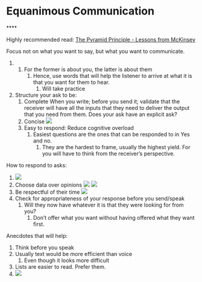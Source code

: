 # Equanimous Communication



\*\*\*\*



Highly recommended read: [The Pyramid Principle - Lessons from McKinsey](https://medium.com/lessons-from-mckinsey/the-pyramid-principle-f0885dd3c5c7)  




  
  


Focus not on what you want to say, but what you want to communicate. 

1. 1. For the former is about you, the latter is about them
      1. Hence, use words that will help the listener to arrive at what it is that you want for them to hear. 
         1. Will take practice
2. Structure your ask to be:
   1. Complete When you write; before you send it; validate that the receiver will have all the inputs that they need to deliver the output that you need from them.  Does your ask have an explicit ask?
   2. Concise ![](https://lh5.googleusercontent.com/Kze-R7uZ0PULKHDS2Y89TA4mfLBRvbjoxeZXdqJXeh0LAlz2Bw5sols-pbJQNH6YzgkNlVOA1Wu3hg7ryJOIptkWxR_nn-3B_xiH8g1IjNpMs9X4b1dJEGDUKmpTkgxbVK2MyIjO)   
   3. Easy to respond: Reduce cognitive overload
      1. Easiest questions are the ones that can be responded to in Yes and no.
         1. They are the hardest to frame, usually the highest yield. For you will have to think from the receiver’s perspective. 

How to respond to asks:

1. ![](https://lh5.googleusercontent.com/mPkUKCWoGI_Mfr72EaowcoUeDt912XlL9guTHmkPhHy450k_b1TwPtg96zF353LxyD6qe0Vy1u2g0thc7S4q16RWbop1bWAtUR958NPYwWK1_bgqrYvmYRgNd3SUcdjdGovNowrr)
2. Choose data over opinions  ![](https://lh3.googleusercontent.com/wsPca0PgUqo0bsflR8nBSxo-rLLbVs55CtXMBKkJ4yAC_ELi36Ft7W4Fx2hV_OZsV6tk1ucXbZp9psmrDc5vl3llCHzq3cDNzaQIyeI10IAnJKW0rSs0dlO8Uj2lyzkUvgDkkcvo) ![](https://lh6.googleusercontent.com/8Ff8uolWOp4oyn9J0772BFxXpS45ooTVvkdUCHYI4-14DHLr55Ihl5S8eOodOIlEcku2zfvjqG6JEPiApyxuiDXU7lJBNcwMJMN5c3XK0XF4rY_wTqyKN7-4sIBPkQ5fNm5jeULy)   
3. Be respectful of their time ![](https://lh3.googleusercontent.com/pC0OCNWPFV1SuKX3YkfoQsbKIwLyYxySCbQWp7MU7KU-eeIWYqw22HibYuxuCOXspo_htzxB4DgnJSNyqOU8n4_z0SsRzD91g_hhuXrDNPhvAynW3bsYlsUHfS3fF3V9GS5xT8jK)   
4. Check for appropriateness of your response before you send/speak
   1. Will they now have whatever it is that they were looking for from you?
      1. Don’t offer what you want without having offered what they want first.

Anecdotes that will help:  


1. Think before you speak
2. Usually text would be more efficient than voice
   1. Even though it looks more difficult
3. Lists are easier to read. Prefer them.
4. ![](https://lh6.googleusercontent.com/PRoFbzdi_AcIPiWvsx7hXm9iNmGSLM5ZcVWqdReIg8e1TJJEfP3hs1EAeK3zy92-wbYA4fmUXcdD4fQDFWiI_AZwPIbjzZT-nwg6a2KHtqCsi5oLCXVFJ4X2RTROwamApe3da8b3)

